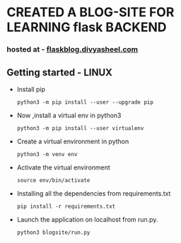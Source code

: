 # CREATED A BLOG-SITE FOR LEARNING flask BACKEND

### hosted at - [flaskblog.divyasheel.com](flaskblog.divyasheel.com)

## Getting started - LINUX
  * Install pip
    ```
    python3 -m pip install --user --upgrade pip
    ```
  * Now ,install a virtual env in python3 
    ```
    python3 -m pip install --user virtualenv
    ```
  * Create a virtual environment in python
    ```
    python3 -m venv env
    ```
  * Activate the virtual environment
    ```
    source env/bin/activate
    ````
  * Installing all the dependencies from requirements.txt
    ```
    pip install -r requirements.txt
    ```
  * Launch the application on localhost from run.py.
    ```
    python3 blogsite/run.py
    ```
